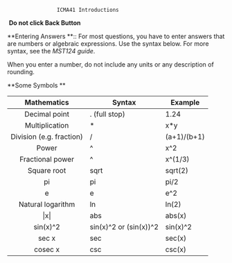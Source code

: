 ```
				ICMA41 Introductions 
```

​    								 **Do not click Back Button**

**Entering Answers **:: For most questions, you have to enter answers that are numbers or  algebraic expressions. Use the syntax below. For more syntax, see the *MST124 guide*.

When you enter a number, do not include any units or any description of rounding.



**Some Symbols **

|     **Mathematics**      | **Syntax**             | **Example** |
| :----------------------: | ---------------------- | ----------- |
|      Decimal point       | . (full stop)          | 1.24        |
|      Multiplication      | *                      | x*y         |
| Division (e.g. fraction) | /                      | (a+1)/(b+1) |
|          Power           | ^                      | x^2         |
|     Fractional power     | ^                      | x^(1/3)     |
|       Square root        | sqrt                   | sqrt(2)     |
|            pi            | pi                     | pi/2        |
|            e             | e                      | e^2         |
|    Natural logarithm     | ln                     | ln(2)       |
|          \|x\|           | abs                    | abs(x)      |
|         sin(x)^2         | sin(x)^2 or (sin(x))^2 | sin(x)^2    |
|          sec x           | sec                    | sec(x)      |
|         cosec x          | csc                    | csc(x)      |





